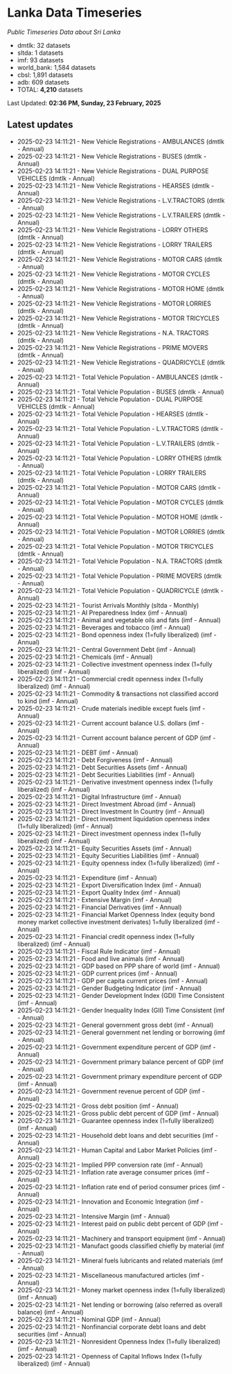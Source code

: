 # Lanka Data Timeseries
*Public Timeseries Data about Sri Lanka*

* dmtlk: 32 datasets
* sltda: 1 datasets
* imf: 93 datasets
* world_bank: 1,584 datasets
* cbsl: 1,891 datasets
* adb: 609 datasets
* TOTAL: **4,210** datasets

Last Updated: **02:36 PM, Sunday, 23 February, 2025**

## Latest updates

* 2025-02-23 14:11:21 - New Vehicle Registrations - AMBULANCES (dmtlk - Annual)
* 2025-02-23 14:11:21 - New Vehicle Registrations - BUSES (dmtlk - Annual)
* 2025-02-23 14:11:21 - New Vehicle Registrations - DUAL PURPOSE VEHICLES (dmtlk - Annual)
* 2025-02-23 14:11:21 - New Vehicle Registrations - HEARSES (dmtlk - Annual)
* 2025-02-23 14:11:21 - New Vehicle Registrations - L.V.TRACTORS (dmtlk - Annual)
* 2025-02-23 14:11:21 - New Vehicle Registrations - L.V.TRAILERS (dmtlk - Annual)
* 2025-02-23 14:11:21 - New Vehicle Registrations - LORRY OTHERS (dmtlk - Annual)
* 2025-02-23 14:11:21 - New Vehicle Registrations - LORRY TRAILERS (dmtlk - Annual)
* 2025-02-23 14:11:21 - New Vehicle Registrations - MOTOR CARS (dmtlk - Annual)
* 2025-02-23 14:11:21 - New Vehicle Registrations - MOTOR CYCLES (dmtlk - Annual)
* 2025-02-23 14:11:21 - New Vehicle Registrations - MOTOR HOME (dmtlk - Annual)
* 2025-02-23 14:11:21 - New Vehicle Registrations - MOTOR LORRIES (dmtlk - Annual)
* 2025-02-23 14:11:21 - New Vehicle Registrations - MOTOR TRICYCLES (dmtlk - Annual)
* 2025-02-23 14:11:21 - New Vehicle Registrations - N.A. TRACTORS (dmtlk - Annual)
* 2025-02-23 14:11:21 - New Vehicle Registrations - PRIME MOVERS (dmtlk - Annual)
* 2025-02-23 14:11:21 - New Vehicle Registrations - QUADRICYCLE (dmtlk - Annual)
* 2025-02-23 14:11:21 - Total Vehicle Population - AMBULANCES (dmtlk - Annual)
* 2025-02-23 14:11:21 - Total Vehicle Population - BUSES (dmtlk - Annual)
* 2025-02-23 14:11:21 - Total Vehicle Population - DUAL PURPOSE VEHICLES (dmtlk - Annual)
* 2025-02-23 14:11:21 - Total Vehicle Population - HEARSES (dmtlk - Annual)
* 2025-02-23 14:11:21 - Total Vehicle Population - L.V.TRACTORS (dmtlk - Annual)
* 2025-02-23 14:11:21 - Total Vehicle Population - L.V.TRAILERS (dmtlk - Annual)
* 2025-02-23 14:11:21 - Total Vehicle Population - LORRY OTHERS (dmtlk - Annual)
* 2025-02-23 14:11:21 - Total Vehicle Population - LORRY TRAILERS (dmtlk - Annual)
* 2025-02-23 14:11:21 - Total Vehicle Population - MOTOR CARS (dmtlk - Annual)
* 2025-02-23 14:11:21 - Total Vehicle Population - MOTOR CYCLES (dmtlk - Annual)
* 2025-02-23 14:11:21 - Total Vehicle Population - MOTOR HOME (dmtlk - Annual)
* 2025-02-23 14:11:21 - Total Vehicle Population - MOTOR LORRIES (dmtlk - Annual)
* 2025-02-23 14:11:21 - Total Vehicle Population - MOTOR TRICYCLES (dmtlk - Annual)
* 2025-02-23 14:11:21 - Total Vehicle Population - N.A. TRACTORS (dmtlk - Annual)
* 2025-02-23 14:11:21 - Total Vehicle Population - PRIME MOVERS (dmtlk - Annual)
* 2025-02-23 14:11:21 - Total Vehicle Population - QUADRICYCLE (dmtlk - Annual)
* 2025-02-23 14:11:21 - Tourist Arrivals Monthly (sltda - Monthly)
* 2025-02-23 14:11:21 - AI Preparedness Index (imf - Annual)
* 2025-02-23 14:11:21 - Animal and vegetable oils and fats (imf - Annual)
* 2025-02-23 14:11:21 - Beverages and tobacco (imf - Annual)
* 2025-02-23 14:11:21 - Bond openness index (1=fully liberalized) (imf - Annual)
* 2025-02-23 14:11:21 - Central Government Debt (imf - Annual)
* 2025-02-23 14:11:21 - Chemicals (imf - Annual)
* 2025-02-23 14:11:21 - Collective investment openness index (1=fully liberalized) (imf - Annual)
* 2025-02-23 14:11:21 - Commercial credit openness index (1=fully liberalized) (imf - Annual)
* 2025-02-23 14:11:21 - Commodity & transactions not classified accord to kind (imf - Annual)
* 2025-02-23 14:11:21 - Crude materials inedible except fuels (imf - Annual)
* 2025-02-23 14:11:21 - Current account balance U.S. dollars (imf - Annual)
* 2025-02-23 14:11:21 - Current account balance percent of GDP (imf - Annual)
* 2025-02-23 14:11:21 - DEBT (imf - Annual)
* 2025-02-23 14:11:21 - Debt Forgiveness (imf - Annual)
* 2025-02-23 14:11:21 - Debt Securities Assets (imf - Annual)
* 2025-02-23 14:11:21 - Debt Securities Liabilities (imf - Annual)
* 2025-02-23 14:11:21 - Derivative investment openness index (1=fully liberalized) (imf - Annual)
* 2025-02-23 14:11:21 - Digital Infrastructure (imf - Annual)
* 2025-02-23 14:11:21 - Direct Investment Abroad (imf - Annual)
* 2025-02-23 14:11:21 - Direct Investment In Country (imf - Annual)
* 2025-02-23 14:11:21 - Direct investment liquidation openness index (1=fully liberalized) (imf - Annual)
* 2025-02-23 14:11:21 - Direct investment openness index (1=fully liberalized) (imf - Annual)
* 2025-02-23 14:11:21 - Equity Securities Assets (imf - Annual)
* 2025-02-23 14:11:21 - Equity Securities Liabilities (imf - Annual)
* 2025-02-23 14:11:21 - Equity openness index (1=fully liberalized) (imf - Annual)
* 2025-02-23 14:11:21 - Expenditure (imf - Annual)
* 2025-02-23 14:11:21 - Export Diversification Index (imf - Annual)
* 2025-02-23 14:11:21 - Export Quality Index (imf - Annual)
* 2025-02-23 14:11:21 - Extensive Margin (imf - Annual)
* 2025-02-23 14:11:21 - Financial Derivatives (imf - Annual)
* 2025-02-23 14:11:21 - Financial Market Openness Index (equity bond money market collective investment derivates) 1=fully liberalized (imf - Annual)
* 2025-02-23 14:11:21 - Financial credit openness index (1=fully liberalized) (imf - Annual)
* 2025-02-23 14:11:21 - Fiscal Rule Indicator (imf - Annual)
* 2025-02-23 14:11:21 - Food and live animals (imf - Annual)
* 2025-02-23 14:11:21 - GDP based on PPP share of world (imf - Annual)
* 2025-02-23 14:11:21 - GDP current prices (imf - Annual)
* 2025-02-23 14:11:21 - GDP per capita current prices (imf - Annual)
* 2025-02-23 14:11:21 - Gender Budgeting Indicator (imf - Annual)
* 2025-02-23 14:11:21 - Gender Development Index (GDI) Time Consistent (imf - Annual)
* 2025-02-23 14:11:21 - Gender Inequality Index (GII) Time Consistent (imf - Annual)
* 2025-02-23 14:11:21 - General government gross debt (imf - Annual)
* 2025-02-23 14:11:21 - General government net lending or borrowing (imf - Annual)
* 2025-02-23 14:11:21 - Government expenditure percent of GDP (imf - Annual)
* 2025-02-23 14:11:21 - Government primary balance percent of GDP (imf - Annual)
* 2025-02-23 14:11:21 - Government primary expenditure percent of GDP (imf - Annual)
* 2025-02-23 14:11:21 - Government revenue percent of GDP (imf - Annual)
* 2025-02-23 14:11:21 - Gross debt position (imf - Annual)
* 2025-02-23 14:11:21 - Gross public debt percent of GDP (imf - Annual)
* 2025-02-23 14:11:21 - Guarantee openness index (1=fully liberalized) (imf - Annual)
* 2025-02-23 14:11:21 - Household debt loans and debt securities (imf - Annual)
* 2025-02-23 14:11:21 - Human Capital and Labor Market Policies (imf - Annual)
* 2025-02-23 14:11:21 - Implied PPP conversion rate (imf - Annual)
* 2025-02-23 14:11:21 - Inflation rate average consumer prices (imf - Annual)
* 2025-02-23 14:11:21 - Inflation rate end of period consumer prices (imf - Annual)
* 2025-02-23 14:11:21 - Innovation and Economic Integration (imf - Annual)
* 2025-02-23 14:11:21 - Intensive Margin (imf - Annual)
* 2025-02-23 14:11:21 - Interest paid on public debt percent of GDP (imf - Annual)
* 2025-02-23 14:11:21 - Machinery and transport equipment (imf - Annual)
* 2025-02-23 14:11:21 - Manufact goods classified chiefly by material (imf - Annual)
* 2025-02-23 14:11:21 - Mineral fuels lubricants and related materials (imf - Annual)
* 2025-02-23 14:11:21 - Miscellaneous manufactured articles (imf - Annual)
* 2025-02-23 14:11:21 - Money market openness index (1=fully liberalized) (imf - Annual)
* 2025-02-23 14:11:21 - Net lending or borrowing (also referred as overall balance) (imf - Annual)
* 2025-02-23 14:11:21 - Nominal GDP (imf - Annual)
* 2025-02-23 14:11:21 - Nonfinancial corporate debt loans and debt securities (imf - Annual)
* 2025-02-23 14:11:21 - Nonresident Openness Index (1=fully liberalized) (imf - Annual)
* 2025-02-23 14:11:21 - Openness of Capital Inflows Index (1=fully liberalized) (imf - Annual)